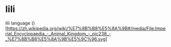 # lili
lili language
()[https://zh.wikipedia.org/wiki/%E7%8B%B8%E5%8A%9B#/media/File:Imperial_Encyclopaedia_-_Animal_Kingdom_-_pic238_-_%E7%8B%B8%E5%8A%9B%E5%9C%96.svg]
